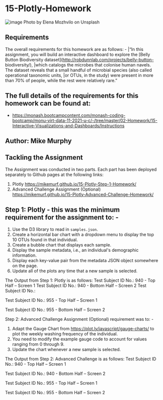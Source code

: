 # 15-Plotly-Homework
![image](https://user-images.githubusercontent.com/89948865/157530070-95b96633-980d-408c-8bda-8e02d39b4aa8.png)
Photo by Elena Mozhvilo on Unsplash 
##    Requirements
The overall requirements for this homework are as follows: -
|“In this assignment, you will build an interactive dashboard to explore the [Belly Button Biodiversity dataset](http://robdunnlab.com/projects/belly-button-     biodiversity/), 
|which catalogs the microbes that colonise human navels. The dataset reveals that a small handful of microbial species (also called operational taxonomic units, 
|or OTUs, in the study) were present in more than 70% of people, while the rest were relatively rare.”

## The full details of the requirements for this homework can be found at: 
*    https://monash.bootcampcontent.com/monash-coding-bootcamp/monu-virt-data-11-2021-u-c/-/tree/master/02-Homework/15-Interactive-Visualizations-and-Dashboards/Instructions

##    Author:	Mike Murphy

##    Tackling the Assignment 
The Assignment was conducted in two parts. 
Each part has been deployed separately to Github pages at the following links: 
1.	Plotly		https://mikemurf.github.io/15-Plotly-Step-1-Homework/ 
2.	Advanced Challenge Assignment (Optional) 
			https://mikemurf.github.io/15-Plotly-Advanced-Challenge-Homework/ 

##    Step 1: Plotly - this was the minimum requirement for the assignment to: -
1.	Use the D3 library to read in `samples.json`.
2.	Create a horizontal bar chart with a dropdown menu to display the top 10 OTUs found in that individual.
3.	Create a bubble chart that displays each sample.
4.	Display the sample metadata, i.e., an individual's demographic information.
5.	Display each key-value pair from the metadata JSON object somewhere on the page.
6.	Update all of the plots any time that a new sample is selected.

The Output from Step 1: Plotly is as follows: 
Test Subject ID No.: 940 - Top Half – Screen 1 
Test Subject ID No.: 940 - Bottom Half – Screen 2
  Test Subject ID No.: 

Test Subject ID No.: 955 - Top Half – Screen 1	
 			

Test Subject ID No.: 955 - Bottom Half – Screen 2
 










Step 2: Advanced Challenge Assignment (Optional) requirement was to: -
1.	Adapt the Gauge Chart from <https://plot.ly/javascript/gauge-charts/> to plot the weekly washing frequency of the individual.
2.	You need to modify the example gauge code to account for values ranging from 0 through 9.
3.	Update the chart whenever a new sample is selected.

The Output from Step 2: Advanced Challenge is as follows: 
Test Subject ID No.: 940 - Top Half – Screen 1
 

Test Subject ID No.: 940 - Bottom Half – Screen 2 			

Test Subject ID No.: 955 - Top Half – Screen 1
 

Test Subject ID No.: 955 - Bottom Half – Screen 2
 

